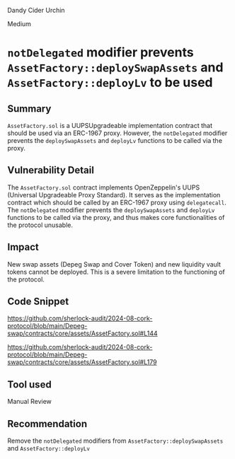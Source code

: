 Dandy Cider Urchin

Medium

# `notDelegated` modifier prevents `AssetFactory::deploySwapAssets` and `AssetFactory::deployLv` to be used

## Summary
`AssetFactory.sol` is a UUPSUpgradeable implementation contract that should be used via an ERC-1967 proxy. However, the `notDelegated` modifier prevents the `deploySwapAssets` and `deployLv` functions to be called via the proxy.

## Vulnerability Detail
The `AssetFactory.sol` contract implements OpenZeppelin's UUPS (Universal Upgradeable Proxy Standard). It serves as the implementation contract which should be called by an ERC-1967 proxy using `delegatecall`. The `notDelegated` modifier prevents the `deploySwapAssets` and `deployLv` functions to be called via the proxy, and thus makes core functionalities of the protocol unusable.

## Impact
New swap assets (Depeg Swap and Cover Token) and new liquidity vault tokens cannot be deployed. This is a severe limitation to the functioning of the protocol.  

## Code Snippet
https://github.com/sherlock-audit/2024-08-cork-protocol/blob/main/Depeg-swap/contracts/core/assets/AssetFactory.sol#L144

https://github.com/sherlock-audit/2024-08-cork-protocol/blob/main/Depeg-swap/contracts/core/assets/AssetFactory.sol#L179

## Tool used

Manual Review

## Recommendation
Remove the `notDelegated` modifiers from `AssetFactory::deploySwapAssets` and `AssetFactory::deployLv`